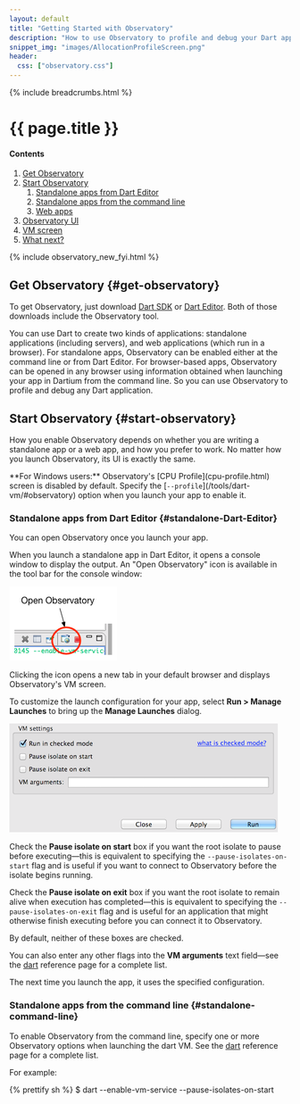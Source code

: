 ```yaml
---
layout: default
title: "Getting Started with Observatory"
description: "How to use Observatory to profile and debug your Dart application."
snippet_img: "images/AllocationProfileScreen.png"
header:
  css: ["observatory.css"]
---
```


{% include breadcrumbs.html %}

# {{ page.title }}

<h4>Contents</h4>
<ol class="toc">
  <li> <a href="#get-observatory">Get Observatory</a> </li>
  <li> <a href="#start-observatory">Start Observatory</a>
  <ol class="toc">
    <li> <a href="#standalone-Dart-Editor">Standalone apps from Dart Editor</a> </li>
    <li> <a href="#standalone-command-line">Standalone apps from the command line</a> </li>
    <li> <a href="#web-launch">Web apps</a> </li>
  </ol> </li>
  <li> <a href="#observatory-ui">Observatory UI</a> </li>
  <li> <a href="#vm-screen">VM screen</a> </li>
  <li> <a href="#what-next">What next?</a> </li>
</ol>

{% include observatory_new_fyi.html %}

## Get Observatory {#get-observatory}

To get Observatory, just download 
[Dart SDK](/tools/download.html#a_la_carte) or
[Dart Editor](/tools/download.html#whole_enchilada).
Both of those downloads include the Observatory tool.

You can use Dart to create two kinds of applications: standalone
applications (including servers), and web applications
(which run in a browser).
For standalone apps, Observatory can be enabled either at the command
line or from Dart Editor. For browser-based apps, Observatory
can be opened in any browser using information obtained when launching
your app in Dartium from the command line.
So you can use Observatory to profile and debug any Dart application.

## Start Observatory {#start-observatory}

How you enable Observatory depends on whether you are writing a
standalone app or a web app, and how you prefer to work.
No matter how you launch Observatory, its UI is exactly the same.

<aside class="alert alert-info" markdown="1">
**For Windows users:** Observatory's [CPU Profile](cpu-profile.html)
screen is disabled by default.  Specify the
[<code>--profile</code>](/tools/dart-vm/#observatory) option when
you launch your app to enable it.
</aside>

### Standalone apps from Dart Editor {#standalone-Dart-Editor}

You can open Observatory once you launch your app.

When you launch a standalone app in Dart Editor, it opens a console
window to display the output.  An "Open Observatory" icon is available
in the tool bar for the console window:

<img src="images/OpenObservatoryButton.png" alt="The Observatory navigation bar">

Clicking the icon opens a new tab in your default browser and displays
Observatory's VM screen.

To customize the launch configuration for your app, select
**Run > Manage Launches** to bring up the **Manage Launches** dialog.

<img src="images/DartEditorEnable.png" alt="The managed launches dialog in Dart Editor">

Check the **Pause isolate on start** box if you want the root isolate
to pause before executing&mdash;this is equivalent to specifying the
`--pause-isolates-on-start` flag and is useful if you want to connect
to Observatory before the isolate begins running.

Check the **Pause isolate on exit** box if you want the root isolate
to remain alive when execution has completed&mdash;this is
equivalent to specifying the `--pause-isolates-on-exit` flag and
is useful for an application that might otherwise finish executing
before you can connect it to Observatory.

By default, neither of these boxes are checked.

You can also enter any other flags into the **VM arguments** text
field&mdash;see the [dart](/tools/dart-vm/#observatory) reference page
for a complete list.

The next time you launch the app, it uses the specified configuration.

### Standalone apps from the command line {#standalone-command-line}

To enable Observatory from the command line, specify one or more 
Observatory options when launching the dart VM. See the
[dart](/tools/dart-vm/#observatory) reference page for a complete list.

For example:

{% prettify sh %}
$ dart --enable-vm-service --pause-isolates-on-start <script>.dart
{% endprettify %}

Open a browser to `localhost:8181` to see the Observatory UI.

### Web apps {#web-launch}

<aside class="alert alert-info" markdown="1">
Prior to 1.9, you launched Observatory from DevTools within Dartium.
As of 1.9, you launch Observatory in any browser using the URL
obtained when launching Dartium from the command line.

Launching Observatory for web apps will be more streamlined in
a future release.
</aside>

From the command-line, launch your app in Dartium. For example,
the following command launches a local copy of the Sunflower demo:

Mac OS:

{% prettify sh %}
$ cd <path-to-demo>/sunflower/web
$ <path-to-Dartium>/Chromium.app/Contents/MacOS/Chromium sunflower.html
{% endprettify %}

Windows:

{% prettify sh %}
> cd <path-to-demo>\sunflower\web
> <path-to-Dartium>\Chromium\Application\chromium.exe sunflower.html
{% endprettify %}

Linux:

{% prettify sh %}
$ cd <path-to-demo>/sunflower/web
$ <path-to-Dartium>/chromium-browser sunflower.html
{% endprettify %}

The command-line output includes a line similar to the following:

{% prettify sh %}
Observatory listening on http://127.0.0.1:49621
{% endprettify %}

Open this URL in any browser to bring up Observatory.

## Observatory UI {#observatory-ui}

Observatory uses a browser-based UI&mdash;the UI is the same no
matter how it is launched.

A solid blue bar appears at the top of most screens. The word
**Observatory** is on the left and a **Refresh** button is on the right.
You can resample the information in any screens, at any time,
using the Refresh button. (Some screens in Observatory
provide additional buttons next to the Refresh button.)

<img src="images/ObservatoryBar.png" alt="The Observatory navigation bar">

A breadcrumb trail, inside the blue bar, shows where you are in the 
Observatory UI.  You can click items in the breadcrumb trail to
navigate to other parts of the UI.

If you hover over the items in the breadcrumb bar, drop-down menus
provide additional functionality for each screens. As shown in the
following screenshot, hovering over **root** brings up a menu that includes
_stack trace_, _cpu profile_, and _heap map_.

<img src="images/ObservatoryBreadCrumb.png" alt="A sample Observatory breadcrumb trail">

You can return to the [VM screen](screens.html#vm-screen) at any time by
clicking **Observatory** in the breadcrumb bar.

The next section describes the VM screen, Observatory's landing page.
For a comprehensive list of all screens,
see [Screens in Observatory](screens.html).

## VM screen {#vm-screen}

When you first connect to Observatory, it opens the VM screen,
which reflects information available at the moment the app was sampled.
For example:

<img src="images/ObservatoryVM.png" alt="A sample VM screen for Observatory">

To update the information, click the **Refresh** button in the upper
right corner.

The displayed information includes:

version
: When the VM was built and for which architecture.

uptime
: How long the VM has been running.

type checks enabled
: True if the VM is checking for type errors.

asserts enabled
: True if assertion statements are evaluated by the VM.

Below the VM information is a list of isolates.
Every app has an initial isolate named _root_.

<img src="images/VM-IsolateList.png" alt="List of isolates on the VM screen">

For each isolate, a pie chart shows the breakdown of the activities of the
VM. For more information on the meaning of these activities,
see [User and VM Tags](tags.html).

A list of links take you to various Observatory screens. For more
information, see [Screens in Observatory](screens.html).

Clicking the isolate's name (for example, "root") brings up an isolate screen,
with detailed information about that isolate. 
For more information, see [Isolate](isolate.html).

## What next? {#what-next}

Where you should go next depends on what questions you'd like to answer.

Unfamiliar with the terminology?
: [Glossary of VM Terms](glossary.html)

Want to find screens and features in the UI?
: [Screens in Observatory](screens.html)

Want to see where your app is spending its time?
: [CPU Profile](cpu-profile.html)

And dive into "power" profiling?
: [User and VM Tags](tags.html)

Curious about memory allocation?
: [Allocation Profile](allocation-profile.html)<br>

And possible memory fragmentation?
: [Heap Map](heap-map.html)

Want to query (or modify) Dart code?
: [Evaluating Expressions](evaluate.html)

Want to see if your code has executed?
: [Code Coverage](code-coverage.html)

Want a stack trace?
: [Stack Trace](stack-trace.html)

Want to know the state of the root isolate or another isolate?
: [Isolate](isolate.html)

{% include observatory_footer.html %}

